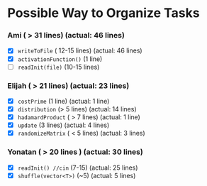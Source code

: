 # Possible Way to Organize Tasks

### Ami ( > 31 lines) (actual: 46 lines)
- [x] `writeToFile` ( 12-15 lines) (actual: 46 lines)
- [x] `activationFunction()` (1 line)
- [ ] `readInit(file)` (10-15 lines)

### Elijah ( > 21 lines) (actual: 23 lines)
- [x] `costPrime` (1 line) (actual: 1 line)
- [x] `distribution` (> 5 lines) (actual: 14 lines)
- [x] `hadamardProduct` ( > 7 lines) (actual: 1 line)
- [x] `update` (3 lines) (actual: 4 lines)
- [x] `randomizeMatrix` ( < 5 lines) (actual: 3 lines)

### Yonatan ( > 20 lines ) (actual: 30 lines)
- [x] `readInit() //cin` (7-15) (actual: 25 lines)
- [x] `shuffle(vector<T>)` (~5) (actual: 5 lines)
